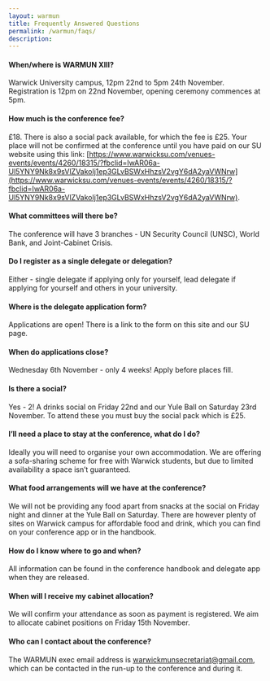 ```yaml
---
layout: warmun
title: Frequently Answered Questions
permalink: /warmun/faqs/
description:
---
```


#### When/where is WARMUN XIII?
Warwick University campus, 12pm 22nd to 5pm 24th November. Registration is 12pm on 22nd November, opening ceremony commences at 5pm.

#### How much is the conference fee?
£18. There is also a social pack available, for which the fee is £25.
Your place will not be confirmed at the conference until you have paid on our SU website using this link: [https://www.warwicksu.com/venues-events/events/4260/18315/?fbclid=IwAR06a-Ul5YNY9Nk8x9sVlZVakolj1ep3GLvBSWxHhzsV2vgY6dA2yaVWNrw](https://www.warwicksu.com/venues-events/events/4260/18315/?fbclid=IwAR06a-Ul5YNY9Nk8x9sVlZVakolj1ep3GLvBSWxHhzsV2vgY6dA2yaVWNrw).

#### What committees will there be?
The conference will have 3 branches - UN Security Council (UNSC), World Bank, and Joint-Cabinet Crisis.

#### Do I register as a single delegate or delegation?
Either - single delegate if applying only for yourself, lead delegate if applying for yourself and others in your university. 

#### Where is the delegate application form?
Applications are open! There is a link to the form on this site and our SU page.

#### When do applications close?
Wednesday 6th November - only 4 weeks! Apply before places fill.

#### Is there a social?
Yes - 2! A drinks social on Friday 22nd and our Yule Ball on Saturday 23rd November. To attend these you must buy the social pack which is £25.

#### I’ll need a place to stay at the conference, what do I do?
Ideally you will need to organise your own accommodation. We are offering a sofa-sharing scheme for free with Warwick students, but due to limited availability a space isn’t guaranteed.

#### What food arrangements will we have at the conference?
We will not be providing any food apart from snacks at the social on Friday night and dinner at the Yule Ball on Saturday.
There are however plenty of sites on Warwick campus for affordable food and drink, which you can find on your conference app or in the handbook.

#### How do I know where to go and when?
All information can be found in the conference handbook and delegate app when they are released.

#### When will I receive my cabinet allocation?
We will confirm your attendance as soon as payment is registered. We aim to allocate cabinet positions on Friday 15th November.

#### Who can I contact about the conference?
The WARMUN exec email address is [warwickmunsecretariat@gmail.com](mailto:warwickmunsecretariat@gmail.com), which can be contacted in the run-up to the conference and during it.
